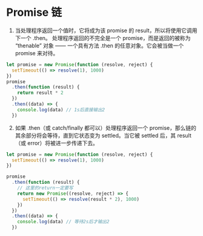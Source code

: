 # Promise 链

1. 当处理程序返回一个值时，它将成为该 promise 的 result，所以将使用它调用下一个 .then。
   处理程序返回的不完全是一个 promise，而是返回的被称为 “thenable” 对象 —— 一个具有方法 .then 的任意对象。它会被当做一个 promise 来对待。

```js
let promise = new Promise(function (resolve, reject) {
  setTimeout(() => resolve(1), 1000)
})
promise
  .then(function (result) {
    return result * 2
  })
  .then((data) => {
    console.log(data) // 1s后直接输出2
  })
```

2. 如果 .then（或 catch/finally 都可以）处理程序返回一个 promise，那么链的其余部分将会等待，直到它状态变为 settled。当它被 settled 后，其 result（或 error）将被进一步传递下去。

```js
let promise = new Promise(function (resolve, reject) {
  setTimeout(() => resolve(1), 1000)
})

promise
  .then(function (result) {
    // 这里的return一定要写
    return new Promise((resolve, reject) => {
      setTimeout(() => resolve(result * 2), 1000)
    })
  })
  .then((data) => {
    console.log(data) // 等待2s后才输出2
  })
```
